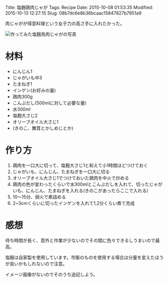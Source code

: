 Title: 塩麹鶏肉じゃが
Tags: Recipe
Date: 2015-10-08 01:53:35
Modified: 2015-10-13 12:27:15
Slug: 08b7dc6e8b36bcaac15847827b7951a9

肉じゃがが得意料理という女子力の高さ手に入れたかった。

![作ってみた塩麹鳥肉じゃがの写真](https://i.gyazo.com/719ea39d92291e50aa547bcddfd50e04.png)
# 材料

* にんじん1
* じゃがいも中3
* たまねぎ1
* インゲン(お好みの量)
* 鶏肉300g
* こんぶだし(500mlに対して必要な量)
* 水300ml
* 塩麹大さじ2
* オリーブオイル大さじ1
* (きのこ、舞茸とかしめじとか)

# 作り方

1. 鶏肉を一口大に切って、塩麹大さじ1と和えて小1時間ほどつけておく
2. じゃがいも、にんじん、たまねぎを一口大に切る
3. オリーブオイル大さじ1でつけておいた鶏肉を中火で炒める
4. 鶏肉の色が変わったくらいで水300mlとこんぶだしを入れて、切ったじゃがいも、にんじん、たまねぎを入れる(きのこがあったらここで入れる)
5. 10〜15分、弱火で煮詰める
6. 2~3cmくらいに切ったインゲンを入れて1,2分くらい煮て完成

# 感想

待ち時間が長く、意外と作業が少ないのでその間に色々できるしうまいので最高。

塩麹は自家製を使用しています。市販のものを使用する場合は分量を変えたほうが良いかもしれないので注意。

イメージ画像がないのでそのうち追記しよう。
